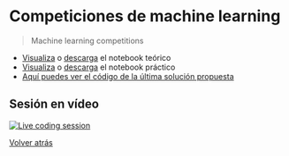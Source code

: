 # Competiciones de machine learning

> Machine learning competitions

- [Visualiza][tutorial-visualize] o [descarga][tutorial-download] el notebook teórico
- [Visualiza][exercise-visualize] o [descarga][exercise-download] el notebook práctico
- [Aquí puedes ver el código de la última solución propuesta][solution]


## Sesión en vídeo

[![Live coding session][youtube-image]][youtube-video]

[Volver atrás](../.)

<!-- LINKS -->

[solution]:https://www.kaggle.com/cristiansuarez/exercise-machine-learning-competitions
[tutorial-visualize]:machine-learning-competitions.html
[tutorial-download]:machine-learning-competitions.ipynb
[exercise-visualize]:exercise-machine-learning-competitions.html
[exercise-download]:exercise-machine-learning-competitions.ipynb
[youtube-image]:http://img.youtube.com/vi/l4ijAuj8_nU/0.jpg
[youtube-video]:https://youtu.be/l4ijAuj8_nU
